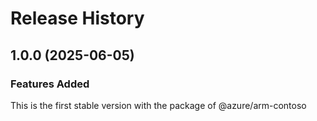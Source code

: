 # Release History
    
## 1.0.0 (2025-06-05)

### Features Added

This is the first stable version with the package of @azure/arm-contoso
